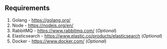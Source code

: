 

## Requirements

1. Golang - https://golang.org/
2. Node - https://nodejs.org/en/
3. RabbitMQ - https://www.rabbitmq.com/  (*Optional*)
4. Elasticsearch - https://www.elastic.co/products/elasticsearch  (*Optional*)
5. Docker - https://www.docker.com/  (*Optional*)



